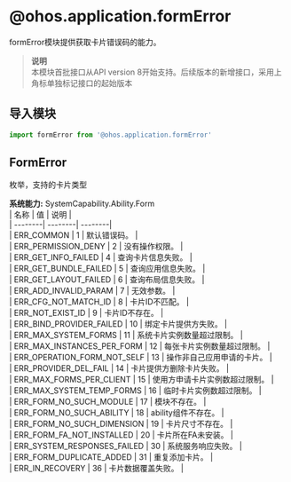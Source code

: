 # @ohos.application.formError    
formError模块提供获取卡片错误码的能力。  
> **说明**   
>本模块首批接口从API version 8开始支持。后续版本的新增接口，采用上角标单独标记接口的起始版本  
  
## 导入模块  
  
```js    
import formError from '@ohos.application.formError'    
```  
    
## FormError    
枚举，支持的卡片类型    
    
 **系统能力:**  SystemCapability.Ability.Form    
| 名称 | 值 | 说明 |  
| --------| --------| --------|  
| ERR_COMMON | 1 | 默认错误码。 |  
| ERR_PERMISSION_DENY | 2 | 没有操作权限。  |  
| ERR_GET_INFO_FAILED | 4 | 查询卡片信息失败。 |  
| ERR_GET_BUNDLE_FAILED | 5 | 查询应用信息失败。 |  
| ERR_GET_LAYOUT_FAILED | 6 | 查询布局信息失败。 |  
| ERR_ADD_INVALID_PARAM | 7 | 无效参数。 |  
| ERR_CFG_NOT_MATCH_ID | 8 | 卡片ID不匹配。 |  
| ERR_NOT_EXIST_ID | 9 | 卡片ID不存在。  |  
| ERR_BIND_PROVIDER_FAILED | 10 | 绑定卡片提供方失败。 |  
| ERR_MAX_SYSTEM_FORMS | 11 | 系统卡片实例数量超过限制。 |  
| ERR_MAX_INSTANCES_PER_FORM | 12 | 每张卡片实例数量超过限制。 |  
| ERR_OPERATION_FORM_NOT_SELF | 13 | 操作非自己应用申请的卡片。  |  
| ERR_PROVIDER_DEL_FAIL | 14 | 卡片提供方删除卡片失败。 |  
| ERR_MAX_FORMS_PER_CLIENT | 15 | 使用方申请卡片实例数超过限制。 |  
| ERR_MAX_SYSTEM_TEMP_FORMS | 16 | 临时卡片实例数超过限制。 |  
| ERR_FORM_NO_SUCH_MODULE | 17 | 模块不存在。  |  
| ERR_FORM_NO_SUCH_ABILITY | 18 | ability组件不存在。 |  
| ERR_FORM_NO_SUCH_DIMENSION | 19 | 卡片尺寸不存在。 |  
| ERR_FORM_FA_NOT_INSTALLED | 20 | 卡片所在FA未安装。  |  
| ERR_SYSTEM_RESPONSES_FAILED | 30 | 系统服务响应失败。 |  
| ERR_FORM_DUPLICATE_ADDED | 31 | 重复添加卡片。  |  
| ERR_IN_RECOVERY | 36 | 卡片数据覆盖失败。 |  
